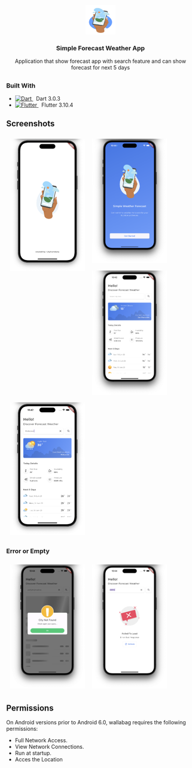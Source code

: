 <!-- PROJECT LOGO -->
<br />
<div align="center">
    <img src="assets/images/ic_logo_app.png" alt="Logo" width="80" height="80">
  <h3 align="center">Simple Forecast Weather App</h3>

  <p align="center">
    Application that show forecast app with search feature and can show forecast for next 5 days
  </p>
</div>

##

### Built With

* <a href="https://dart.dev/">
    <img src="https://www.vectorlogo.zone/logos/dartlang/dartlang-icon.svg" alt="Dart" width="24"> 
  </a>  
   &nbsp;&nbsp;Dart 3.0.3
  


* <a href="https://flutter.dev/">
    <img src="https://www.vectorlogo.zone/logos/flutterio/flutterio-icon.svg" alt="Flutter" width="24"> 
  </a>
   &nbsp;&nbsp;Flutter 3.10.4



## Screenshots

[<img src="/readme/ss1.png" align="left"
width="200"
    hspace="10" vspace="10">](/readme/ss1.png)
[<img src="/readme/ss2.png" align="center"
width="200"
    hspace="10" vspace="10">](/readme/ss2.png)
[<img src="/readme/ss3.png" align="center"
width="200"
    hspace="10" vspace="10">](/readme/ss3.png)
[<img src="/readme/ss4.png" align="center"
width="200"
    hspace="10" vspace="10">](/readme/ss4.png)

### Error or Empty
[<img src="/readme/ss5.png" align="left"
width="200"
    hspace="10" vspace="10">](/readme/ss1.png)
[<img src="/readme/ss6.png" align="center"
width="200"
    hspace="10" vspace="10">](/readme/ss2.png)

## Permissions

On Android versions prior to Android 6.0, wallabag requires the following permissions:
- Full Network Access.
- View Network Connections.
- Run at startup.
- Acces the Location

